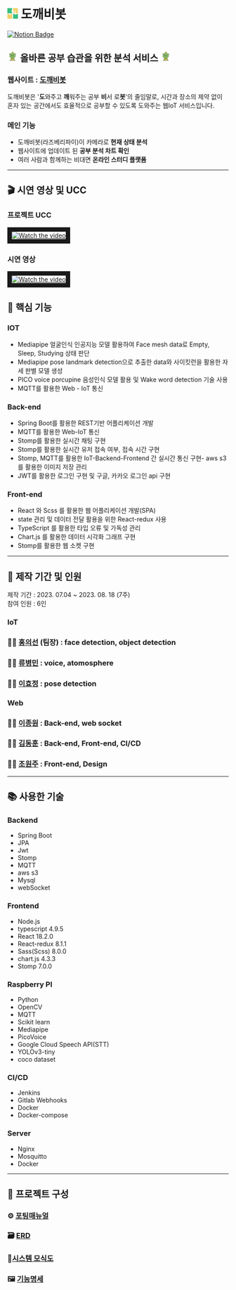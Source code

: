 # <img src='./front-end/src/assets/logo.png'  height="24"/> 도깨비봇
[![Notion Badge](https://img.shields.io/badge/-Detail-white?logo=notion&logoColor=black&link=https://extreme-coelurus-386.notion.site/427b43828a864c2fbef667535bd6cd8d?pvs=4)](https://extreme-coelurus-386.notion.site/427b43828a864c2fbef667535bd6cd8d?pvs=4)

## <img src='./front-end/src/assets/dokkaebi.png'  height="24"/> 올바른 공부 습관을 위한 분석 서비스 <img src='./front-end/src/assets/dokkaebi.png'  height="24"/>
### 웹사이트 : [도깨비봇](https://i9a302.p.ssafy.io)
도깨비봇은 '<strong>도</strong>와주고 <strong>깨</strong>워주는 공부 <strong>비</strong>서 로<strong>봇</strong>'의 줄임말로, 시간과 장소의 제약 없이 혼자 있는 공간에서도 효율적으로 공부할 수 있도록 도와주는 웹IoT 서비스입니다.

### 메인 기능
- 도깨비봇(라즈베리파이)이 카메라로 <b>현재 상태 분석</b>
- 웹사이트에 업데이트 된 <b>공부 분석 차트 확인</b>
- 여러 사람과 함께하는 비대면 <b>온라인 스터디 플랫폼</b>

- - -

## 🎬 시연 영상 및 UCC

### 프로젝트 UCC
<!--<a href="https://youtu.be/97-a894fMSg"><img src="https://blog.kakaocdn.net/dn/c2yJ7I/btqwXeUM6jI/a3WrMGPo9vakaDzQWepkOK/img.jpg"  width="140"/></a>-->
<a href="https://youtu.be/97-a894fMSg" target="_blank">
 <img src="https://img.youtube.com/vi/97-a894fMSg/0.jpg" alt="Watch the video" width="240" height="180" border="10" />
</a>

### 시연 영상
<!--<a href="https://youtu.be/U33sC4tZ6yI?si=4dx1aQ8cJb6m-Obv"><img src="https://blog.kakaocdn.net/dn/c2yJ7I/btqwXeUM6jI/a3WrMGPo9vakaDzQWepkOK/img.jpg"  width="140"/></a>-->
<a href="https://youtu.be/U33sC4tZ6yI" target="_blank">
 <img src="https://img.youtube.com/vi/U33sC4tZ6yI/0.jpg" alt="Watch the video" width="240" height="180" border="10" />
</a>

## 🔑 핵심 기능

### IOT

- Mediapipe 얼굴인식 인공지능 모델 활용하여 Face mesh data로 Empty, Sleep, Studying 상태 판단 
- Mediapipe pose landmark detection으로 추출한 data와 사이킷런을 활용한 자세 판별 모델 생성
- PICO voice porcupine 음성인식 모델 활용 및 Wake word detection 기술 사용
- MQTT를 활용한 Web - IoT 통신

### Back-end

- Spring Boot를 활용한 REST기반 어플리케이션 개발
- MQTT를 활용한 Web-IoT 통신
- Stomp를 활용한 실시간 채팅 구현
- Stomp를 활용한 실시간 유저 접속 여부, 접속 시간 구현
- Stomp, MQTT를 활용한 IoT-Backend-Frontend 간 실시간 통신 구현- aws s3를 활용한 이미지 저장 관리
- JWT를 활용한 로그인 구현 및 구글, 카카오 로그인 api 구현

### Front-end

- React 와 Scss 를 활용한 웹 어플리케이션 개발(SPA)
- state 관리 및 데이터 전달 활용을 위한 React-redux 사용
- TypeScript 를 활용한 타입 오류 및 가독성 관리
- Chart.js 를 활용한 데이터 시각화 그래프 구현
- Stomp를 활용한 웹 소켓 구현

- - - 

## 📆 제작 기간 및 인원
제작 기간 : 2023. 07.04 ~ 2023. 08. 18 (7주) <br/>
참여 인원 : 6인

### IoT
### 👨‍💻 [홍의선](https://github.com/hon3538) (팀장) : face detection, object detection
### 👨‍💻 [류병민](https://github.com/bmryu0501) : voice, atomosphere
### 👩‍💻 [이효정](https://github.com/201611099) : pose detection
### Web
### 👨‍💻 [이종원](https://github.com/Jongwon97) : Back-end, web socket
### 👨‍💻 [김동훈](https://github.com/hun23) : Back-end, Front-end, CI/CD
### 👩‍💻 [조원주](https://github.com/twoju) : Front-end, Design

- - - 

## 📚 사용한 기술


### Backend
- Spring Boot
- JPA
- Jwt
- Stomp
- MQTT
- aws s3
- Mysql
- webSocket

### Frontend
- Node.js
- typescript 4.9.5
- React 18.2.0
- React-redux 8.1.1
- Sass(Scss) 8.0.0
- chart.js 4.3.3
- Stomp 7.0.0

### Raspberry PI
- Python
- OpenCV
- MQTT
- Scikit learn
- Mediapipe
- PicoVoice
- Google Cloud Speech API(STT)
- YOLOv3-tiny
- coco dataset

### CI/CD
- Jenkins
- Gitlab Webhooks
- Docker
- Docker-compose

### Server
- Nginx
- Mosquitto
- Docker

- - - 

## 🔎 프로젝트 구성

### ⚙ [포팅매뉴얼](./exec/PORTING%20MANUAL.pdf)
### 🗃 [ERD](./exec/ERD.jpg)
### 🔗[시스템 모식도](./exec/SYSTEM_LOGIC.jpg)
### 🖼 [기능명세](./exec/도깨비봇_기능명세.png)
